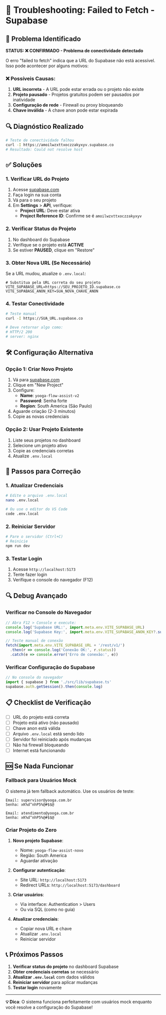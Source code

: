 # 🔧 Troubleshooting: Failed to Fetch - Supabase

## 🚨 Problema Identificado

**STATUS: ❌ CONFIRMADO - Problema de conectividade detectado**

O erro "failed to fetch" indica que a URL do Supabase não está acessível. Isso pode acontecer por alguns motivos:

### ❌ Possíveis Causas:

1. **URL incorreta** - A URL pode estar errada ou o projeto não existe
2. **Projeto pausado** - Projetos gratuitos podem ser pausados por inatividade
3. **Configuração de rede** - Firewall ou proxy bloqueando
4. **Chave inválida** - A chave anon pode estar expirada

## 🔍 Diagnóstico Realizado

```bash
# Teste de conectividade falhou
curl -I https://amoilwzxttxoczzakyxyv.supabase.co
# Resultado: Could not resolve host
```

## ✅ Soluções

### 1. Verificar URL do Projeto

1. Acesse [supabase.com](https://supabase.com)
2. Faça login na sua conta
3. Vá para o seu projeto
4. Em **Settings** > **API**, verifique:
   - **Project URL**: Deve estar ativa
   - **Project Reference ID**: Confirme se é `amoilwzxttxoczzakyxyv`

### 2. Verificar Status do Projeto

1. No dashboard do Supabase
2. Verifique se o projeto está **ACTIVE**
3. Se estiver **PAUSED**, clique em "Restore"

### 3. Obter Nova URL (Se Necessário)

Se a URL mudou, atualize o `.env.local`:

```env
# Substitua pela URL correta do seu projeto
VITE_SUPABASE_URL=https://SEU_PROJETO_ID.supabase.co
VITE_SUPABASE_ANON_KEY=SUA_NOVA_CHAVE_ANON
```

### 4. Testar Conectividade

```bash
# Teste manual
curl -I https://SUA_URL.supabase.co

# Deve retornar algo como:
# HTTP/2 200
# server: nginx
```

## 🛠️ Configuração Alternativa

### Opção 1: Criar Novo Projeto

1. Vá para [supabase.com](https://supabase.com)
2. Clique em "New Project"
3. Configure:
   - **Name**: `yooga-flow-assist-v2`
   - **Password**: Senha forte
   - **Region**: South America (São Paulo)
4. Aguarde criação (2-3 minutos)
5. Copie as novas credenciais

### Opção 2: Usar Projeto Existente

1. Liste seus projetos no dashboard
2. Selecione um projeto ativo
3. Copie as credenciais corretas
4. Atualize `.env.local`

## 🔄 Passos para Correção

### 1. Atualizar Credenciais

```bash
# Edite o arquivo .env.local
nano .env.local

# Ou use o editor do VS Code
code .env.local
```

### 2. Reiniciar Servidor

```bash
# Pare o servidor (Ctrl+C)
# Reinicie
npm run dev
```

### 3. Testar Login

1. Acesse `http://localhost:5173`
2. Tente fazer login
3. Verifique o console do navegador (F12)

## 🔍 Debug Avançado

### Verificar no Console do Navegador

```javascript
// Abra F12 > Console e execute:
console.log('Supabase URL:', import.meta.env.VITE_SUPABASE_URL)
console.log('Supabase Key:', import.meta.env.VITE_SUPABASE_ANON_KEY?.substring(0, 20) + '...')

// Teste manual de conexão
fetch(import.meta.env.VITE_SUPABASE_URL + '/rest/v1/')
  .then(r => console.log('Conexão OK:', r.status))
  .catch(e => console.error('Erro de conexão:', e))
```

### Verificar Configuração do Supabase

```javascript
// No console do navegador
import { supabase } from './src/lib/supabase.ts'
supabase.auth.getSession().then(console.log)
```

## 📋 Checklist de Verificação

- [ ] URL do projeto está correta
- [ ] Projeto está ativo (não pausado)
- [ ] Chave anon está válida
- [ ] Arquivo `.env.local` está sendo lido
- [ ] Servidor foi reiniciado após mudanças
- [ ] Não há firewall bloqueando
- [ ] Internet está funcionando

## 🆘 Se Nada Funcionar

### Fallback para Usuários Mock

O sistema já tem fallback automático. Use os usuários de teste:

```
Email: supervisor@yooga.com.br
Senha: xK%d^nhP5%@#$$@

Email: atendimento@yooga.com.br
Senha: xK%d^nhP5%@#$$@
```

### Criar Projeto do Zero

1. **Novo projeto Supabase**:
   - Nome: `yooga-flow-assist-novo`
   - Região: South America
   - Aguardar ativação

2. **Configurar autenticação**:
   - Site URL: `http://localhost:5173`
   - Redirect URLs: `http://localhost:5173/dashboard`

3. **Criar usuários**:
   - Via interface: Authentication > Users
   - Ou via SQL (como no guia)

4. **Atualizar credenciais**:
   - Copiar nova URL e chave
   - Atualizar `.env.local`
   - Reiniciar servidor

## 📞 Próximos Passos

1. **Verificar status do projeto** no dashboard Supabase
2. **Obter credenciais corretas** se necessário
3. **Atualizar `.env.local`** com dados válidos
4. **Reiniciar servidor** para aplicar mudanças
5. **Testar login** novamente

---

**💡 Dica**: O sistema funciona perfeitamente com usuários mock enquanto você resolve a configuração do Supabase!